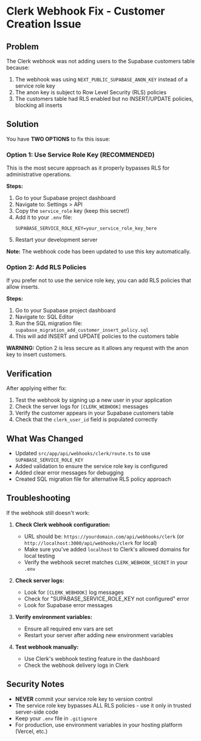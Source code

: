 # Clerk Webhook Fix - Customer Creation Issue

## Problem
The Clerk webhook was not adding users to the Supabase customers table because:
1. The webhook was using `NEXT_PUBLIC_SUPABASE_ANON_KEY` instead of a service role key
2. The anon key is subject to Row Level Security (RLS) policies
3. The customers table had RLS enabled but no INSERT/UPDATE policies, blocking all inserts

## Solution
You have **TWO OPTIONS** to fix this issue:

### Option 1: Use Service Role Key (RECOMMENDED)
This is the most secure approach as it properly bypasses RLS for administrative operations.

**Steps:**
1. Go to your Supabase project dashboard
2. Navigate to: Settings > API
3. Copy the `service_role` key (keep this secret!)
4. Add it to your `.env` file:
   ```
   SUPABASE_SERVICE_ROLE_KEY=your_service_role_key_here
   ```
5. Restart your development server

**Note:** The webhook code has been updated to use this key automatically.

### Option 2: Add RLS Policies
If you prefer not to use the service role key, you can add RLS policies that allow inserts.

**Steps:**
1. Go to your Supabase project dashboard
2. Navigate to: SQL Editor
3. Run the SQL migration file: `supabase_migration_add_customer_insert_policy.sql`
4. This will add INSERT and UPDATE policies to the customers table

**WARNING:** Option 2 is less secure as it allows any request with the anon key to insert customers.

## Verification
After applying either fix:

1. Test the webhook by signing up a new user in your application
2. Check the server logs for `[CLERK_WEBHOOK]` messages
3. Verify the customer appears in your Supabase customers table
4. Check that the `clerk_user_id` field is populated correctly

## What Was Changed
- Updated `src/app/api/webhooks/clerk/route.ts` to use `SUPABASE_SERVICE_ROLE_KEY`
- Added validation to ensure the service role key is configured
- Added clear error messages for debugging
- Created SQL migration file for alternative RLS policy approach

## Troubleshooting
If the webhook still doesn't work:

1. **Check Clerk webhook configuration:**
   - URL should be: `https://yourdomain.com/api/webhooks/clerk` (or `http://localhost:3000/api/webhooks/clerk` for local)
   - Make sure you've added `localhost` to Clerk's allowed domains for local testing
   - Verify the webhook secret matches `CLERK_WEBHOOK_SECRET` in your `.env`

2. **Check server logs:**
   - Look for `[CLERK_WEBHOOK]` log messages
   - Check for "SUPABASE_SERVICE_ROLE_KEY not configured" error
   - Look for Supabase error messages

3. **Verify environment variables:**
   - Ensure all required env vars are set
   - Restart your server after adding new environment variables

4. **Test webhook manually:**
   - Use Clerk's webhook testing feature in the dashboard
   - Check the webhook delivery logs in Clerk

## Security Notes
- **NEVER** commit your service role key to version control
- The service role key bypasses ALL RLS policies - use it only in trusted server-side code
- Keep your `.env` file in `.gitignore`
- For production, use environment variables in your hosting platform (Vercel, etc.)
